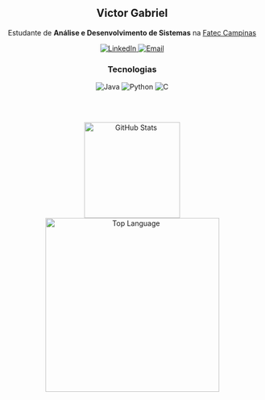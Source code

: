 <div align="center">
  
  ## Victor Gabriel
  Estudante de **Análise e Desenvolvimento de Sistemas** na [Fatec Campinas](https://fateccampinas.edu.br/site/)

  <a href="https://www.linkedin.com/in/vitinh0z">
    <img src="https://img.shields.io/badge/LinkedIn-0A66C2?style=flat&logo=linkedin&logoColor=white" alt="LinkedIn"/>
  </a>
  <a href="mailto:victor10.vg23@gmail.com">
    <img src="https://img.shields.io/badge/Email-D14836?style=flat&logo=gmail&logoColor=white" alt="Email"/>
  </a>
  
  ### Tecnologias
  <img src="https://img.shields.io/badge/Java-ED8B00?style=flat&logo=openjdk&logoColor=white" alt="Java"/>
  <img src="https://img.shields.io/badge/Python-3776AB?style=flat&logo=python&logoColor=white" alt="Python"/>
  <img src="https://img.shields.io/badge/C-00599C?style=flat&logo=c&logoColor=white" alt="C"/>

  <br><br>
  
  <a href="https://github.com/anuraghazra/github-readme-stats?tab=readme-ov-file#github-stats-card">
    <img height="190" alt="GitHub Stats" src="https://github-readme-stats.vercel.app/api?username=vitinh0z&show_icons=true&custom_title=GitHub+Statistics&title_color=cba6f7&theme=catppuccin_mocha&border_color=45475a"/>
  </a>
  <a href="https://github.com/anuraghazra/github-readme-stats?tab=readme-ov-file#top-languages-card">
    <img width="345" alt="Top Language" src="https://github-readme-stats.vercel.app/api/top-langs/?username=vitinh0z&layout=compact&title_color=cba6f7&theme=catppuccin_mocha&border_color=45475a"/>
  </a>

</div>
